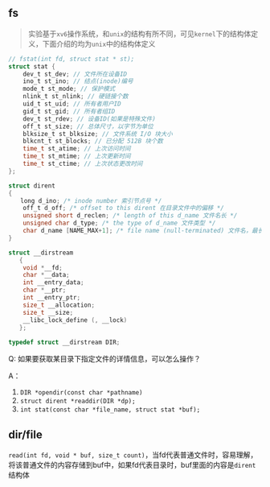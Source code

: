 ## fs
> 实验基于`xv6`操作系统，和`unix`的结构有所不同，可见`kernel`下的结构体定义，下面介绍的均为`unix`中的结构体定义

```c
// fstat(int fd, struct stat * st);
struct stat { 
    dev_t st_dev; // 文件所在设备ID 
    ino_t st_ino; // 结点(inode)编号  
    mode_t st_mode; // 保护模式 
    nlink_t st_nlink; // 硬链接个数  
    uid_t st_uid; // 所有者用户ID  
    gid_t st_gid; // 所有者组ID  
    dev_t st_rdev; // 设备ID(如果是特殊文件) 
    off_t st_size; // 总体尺寸，以字节为单位 
    blksize_t st_blksize; // 文件系统 I/O 块大小
    blkcnt_t st_blocks; // 已分配 512B 块个数
    time_t st_atime; // 上次访问时间 
    time_t st_mtime; // 上次更新时间 
    time_t st_ctime; // 上次状态更改时间 
};
```

```c
struct dirent   
{   
　　long d_ino; /* inode number 索引节点号 */  
    off_t d_off; /* offset to this dirent 在目录文件中的偏移 */  
    unsigned short d_reclen; /* length of this d_name 文件名长 */  
    unsigned char d_type; /* the type of d_name 文件类型 */  
    char d_name [NAME_MAX+1]; /* file name (null-terminated) 文件名，最长255字符 */  
}  
```

```c
struct __dirstream   
   {   
    void *__fd;    
    char *__data;    
    int __entry_data;    
    char *__ptr;    
    int __entry_ptr;    
    size_t __allocation;    
    size_t __size;    
    __libc_lock_define (, __lock)    
   };   
  
typedef struct __dirstream DIR;  
```

Q: 如果要获取某目录下指定文件的详情信息，可以怎么操作？

A：
1. `DIR *opendir(const char *pathname)`
2. `struct dirent *readdir(DIR *dp); `
3. `int stat(const char *file_name, struct stat *buf);`

## dir/file

`read(int fd, void * buf, size_t count)`，当fd代表普通文件时，容易理解，将该普通文件的内容存储到buf中，如果fd代表目录时，buf里面的内容是`dirent`结构体